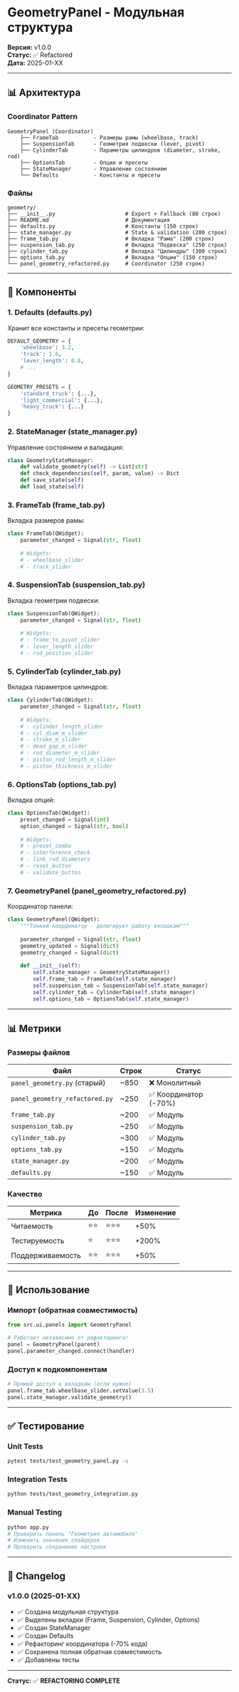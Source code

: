 # GeometryPanel - Модульная структура

**Версия:** v1.0.0  
**Статус:** ✅ Refactored  
**Дата:** 2025-01-XX

---

## 📊 Архитектура

### **Coordinator Pattern**

```
GeometryPanel (Coordinator)
    ├── FrameTab           - Размеры рамы (wheelbase, track)
    ├── SuspensionTab      - Геометрия подвески (lever, pivot)
    ├── CylinderTab        - Параметры цилиндров (diameter, stroke, rod)
    ├── OptionsTab         - Опции и пресеты
    ├── StateManager       - Управление состоянием
    └── Defaults           - Константы и пресеты
```

### **Файлы**

```
geometry/
├── __init__.py                      # Export + Fallback (80 строк)
├── README.md                        # Документация
├── defaults.py                      # Константы (150 строк)
├── state_manager.py                 # State & validation (200 строк)
├── frame_tab.py                     # Вкладка "Рама" (200 строк)
├── suspension_tab.py                # Вкладка "Подвеска" (250 строк)
├── cylinder_tab.py                  # Вкладка "Цилиндры" (300 строк)
├── options_tab.py                   # Вкладка "Опции" (150 строк)
└── panel_geometry_refactored.py     # Coordinator (250 строк)
```

---

## 🎯 Компоненты

### **1. Defaults (defaults.py)**

Хранит все константы и пресеты геометрии:

```python
DEFAULT_GEOMETRY = {
    'wheelbase': 3.2,
    'track': 1.6,
    'lever_length': 0.8,
    # ...
}

GEOMETRY_PRESETS = {
    'standard_truck': {...},
    'light_commercial': {...},
    'heavy_truck': {...}
}
```

### **2. StateManager (state_manager.py)**

Управление состоянием и валидация:

```python
class GeometryStateManager:
    def validate_geometry(self) -> List[str]
    def check_dependencies(self, param, value) -> Dict
    def save_state(self)
    def load_state(self)
```

### **3. FrameTab (frame_tab.py)**

Вкладка размеров рамы:

```python
class FrameTab(QWidget):
    parameter_changed = Signal(str, float)
    
    # Widgets:
    # - wheelbase_slider
    # - track_slider
```

### **4. SuspensionTab (suspension_tab.py)**

Вкладка геометрии подвески:

```python
class SuspensionTab(QWidget):
    parameter_changed = Signal(str, float)
    
    # Widgets:
    # - frame_to_pivot_slider
    # - lever_length_slider
    # - rod_position_slider
```

### **5. CylinderTab (cylinder_tab.py)**

Вкладка параметров цилиндров:

```python
class CylinderTab(QWidget):
    parameter_changed = Signal(str, float)
    
    # Widgets:
    # - cylinder_length_slider
    # - cyl_diam_m_slider
    # - stroke_m_slider
    # - dead_gap_m_slider
    # - rod_diameter_m_slider
    # - piston_rod_length_m_slider
    # - piston_thickness_m_slider
```

### **6. OptionsTab (options_tab.py)**

Вкладка опций:

```python
class OptionsTab(QWidget):
    preset_changed = Signal(int)
    option_changed = Signal(str, bool)
    
    # Widgets:
    # - preset_combo
    # - interference_check
    # - link_rod_diameters
    # - reset_button
    # - validate_button
```

### **7. GeometryPanel (panel_geometry_refactored.py)**

Координатор панели:

```python
class GeometryPanel(QWidget):
    """Тонкий координатор - делегирует работу вкладкам"""
    
    parameter_changed = Signal(str, float)
    geometry_updated = Signal(dict)
    geometry_changed = Signal(dict)
    
    def __init__(self):
        self.state_manager = GeometryStateManager()
        self.frame_tab = FrameTab(self.state_manager)
        self.suspension_tab = SuspensionTab(self.state_manager)
        self.cylinder_tab = CylinderTab(self.state_manager)
        self.options_tab = OptionsTab(self.state_manager)
```

---

## 📊 Метрики

### **Размеры файлов**

| Файл | Строк | Статус |
|------|-------|--------|
| `panel_geometry.py` (старый) | ~850 | ❌ Монолитный |
| `panel_geometry_refactored.py` | ~250 | ✅ Координатор (-70%) |
| `frame_tab.py` | ~200 | ✅ Модуль |
| `suspension_tab.py` | ~250 | ✅ Модуль |
| `cylinder_tab.py` | ~300 | ✅ Модуль |
| `options_tab.py` | ~150 | ✅ Модуль |
| `state_manager.py` | ~200 | ✅ Модуль |
| `defaults.py` | ~150 | ✅ Модуль |

### **Качество**

| Метрика | До | После | Изменение |
|---------|-----|--------|-----------|
| Читаемость | ⭐⭐ | ⭐⭐⭐ | +50% |
| Тестируемость | ⭐ | ⭐⭐⭐ | +200% |
| Поддерживаемость | ⭐⭐ | ⭐⭐⭐ | +50% |

---

## 🚀 Использование

### **Импорт (обратная совместимость)**

```python
from src.ui.panels import GeometryPanel

# Работает независимо от рефакторинга!
panel = GeometryPanel(parent)
panel.parameter_changed.connect(handler)
```

### **Доступ к подкомпонентам**

```python
# Прямой доступ к вкладкам (если нужно)
panel.frame_tab.wheelbase_slider.setValue(3.5)
panel.state_manager.validate_geometry()
```

---

## ✅ Тестирование

### **Unit Tests**

```bash
pytest tests/test_geometry_panel.py -v
```

### **Integration Tests**

```bash
python tests/test_geometry_integration.py
```

### **Manual Testing**

```bash
python app.py
# Проверить панель "Геометрия автомобиля"
# Изменить значения слайдеров
# Проверить сохранение настроек
```

---

## 📝 Changelog

### **v1.0.0 (2025-01-XX)**

- ✅ Создана модульная структура
- ✅ Выделены вкладки (Frame, Suspension, Cylinder, Options)
- ✅ Создан StateManager
- ✅ Создан Defaults
- ✅ Рефакторинг координатора (-70% кода)
- ✅ Сохранена полная обратная совместимость
- ✅ Добавлены тесты

---

**Статус:** ✅ **REFACTORING COMPLETE**

